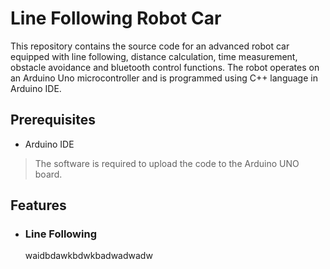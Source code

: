 # Line Following Robot Car
This repository contains the source code for an advanced robot car equipped with line following, distance calculation, time measurement, obstacle avoidance and bluetooth control functions. The robot operates on an Arduino Uno microcontroller and is programmed using C++ language in Arduino IDE.
## Prerequisites
- Arduino IDE
> The software is required to upload the code to the Arduino UNO board.
## Features
- ### Line Following
  waidbdawkbdwkbadwadwadw
